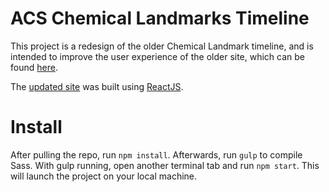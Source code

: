 # ACS Chemical Landmarks Timeline

This project is a redesign of the older Chemical Landmark timeline, and is intended to improve the user experience of the older site, which can be found [here](https://www.acs.org/content/acs/en/education/whatischemistry/landmarks/landmarks-timeline.html).

The [updated site](https://acs-chemistrytimeline.firebaseapp.com/) was built using [ReactJS](https://reactjs.org/).

# Install

After pulling the repo, run `npm install`.
Afterwards, run `gulp` to compile Sass. With gulp running, open another terminal tab and run `npm start`. This will launch the project on your local machine.
